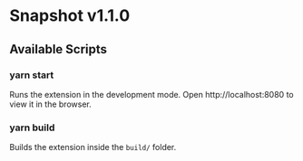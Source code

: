 # Snapshot v1.1.0
## Available Scripts

### yarn start

Runs the extension in the development mode.
Open http://localhost:8080 to view it in the browser.

### yarn build

Builds the extension inside the `build/` folder.
